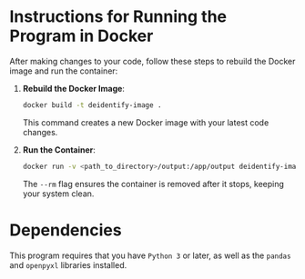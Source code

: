 # Instructions for Running the Program in Docker

After making changes to your code, follow these steps to rebuild the Docker image and run the container:

1. **Rebuild the Docker Image**:

   ```bash
   docker build -t deidentify-image .
   ```

   This command creates a new Docker image with your latest code changes.

2. **Run the Container**:

   ```bash
   docker run -v <path_to_directory>/output:/app/output deidentify-image

   ```

   The `--rm` flag ensures the container is removed after it stops, keeping your system clean.


# Dependencies

This program requires that you have `Python 3` or later, as well as the `pandas` and `openpyxl` libraries installed. 